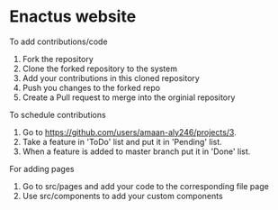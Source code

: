 # Enactus website

To add contributions/code

1. Fork the repository
2. Clone the forked repository to the system
3. Add your contributions in this cloned repository
4. Push you changes to the forked repo
5. Create a Pull request to merge into the orginial repository

To schedule contributions

1. Go to https://github.com/users/amaan-aly246/projects/3.
2. Take a feature in 'ToDo' list and put it in 'Pending' list.
3. When a feature is added to master branch put it in 'Done' list.

For adding pages

1. Go to src/pages and add your code to the corresponding file page
2. Use src/components to add your custom components
